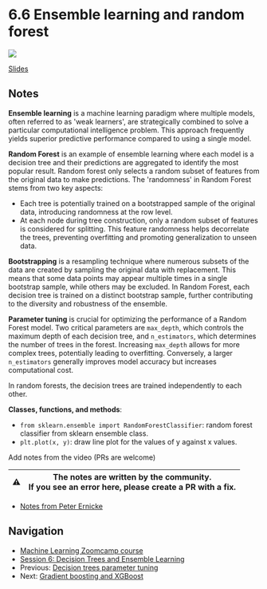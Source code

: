 # 6.6 Ensemble learning and random forest

<!-- markdownlint-disable MD033 -->
<!-- markdownlint-disable MD045 -->
<a href="https://www.youtube.com/watch?v=FZhcmOfNNZE&list=PL3MmuxUbc_hIhxl5Ji8t4O6lPAOpHaCLR"><img src="images/thumbnail-6-06.jpg"></a>

[Slides](https://www.slideshare.net/AlexeyGrigorev/ml-zoomcamp-6-decision-trees-and-ensemble-learning)

## Notes

**Ensemble learning** is a machine learning paradigm where multiple models, often referred to as 'weak learners', are strategically combined to solve a particular computational intelligence problem. This approach frequently yields superior predictive performance compared to using a single model.

**Random Forest** is an example of ensemble learning where each model is a decision tree and their predictions are aggregated to identify the most popular result. Random forest only selects a random subset of features from the original data to make predictions. The 'randomness' in Random Forest stems from two key aspects:

- Each tree is potentially trained on a bootstrapped sample of the original data, introducing randomness at the row level.
- At each node during tree construction, only a random subset of features is considered for splitting. This feature randomness helps decorrelate the trees, preventing overfitting and promoting generalization to unseen data.

**Bootstrapping** is a resampling technique where numerous subsets
of the data are created by sampling the original data with replacement. This means that
some data points may appear multiple times in a single bootstrap sample, while others may
be excluded. In Random Forest, each decision tree is trained on a distinct bootstrap sample,
further contributing to the diversity and robustness of the ensemble.

**Parameter tuning** is crucial for optimizing the performance of a
Random Forest model.  Two critical parameters are `max_depth`, which controls the maximum
depth of each decision tree, and `n_estimators`, which determines the number of trees in
the forest. Increasing `max_depth` allows for more complex trees, potentially leading to
overfitting. Conversely, a larger `n_estimators` generally improves model accuracy but
increases computational cost.

In random forests, the decision trees are trained independently to each other.

**Classes, functions, and methods**:

- `from sklearn.ensemble import RandomForestClassifier`: random forest classifier from sklearn ensemble class.
- `plt.plot(x, y)`: draw line plot for the values of y against x values.

Add notes from the video (PRs are welcome)

|⚠️|The notes are written by the community.<br>If you see an error here, please create a PR with a fix.|
|---|:-:|

- [Notes from Peter Ernicke](https://knowmledge.com/2023/10/24/ml-zoomcamp-2023-decision-trees-and-ensemble-learning-part-9/)

## Navigation

- [Machine Learning Zoomcamp course](../)
- [Session 6: Decision Trees and Ensemble Learning](./)
- Previous: [Decision trees parameter tuning](05-decision-tree-tuning.md)
- Next: [Gradient boosting and XGBoost](07-boosting.md)
